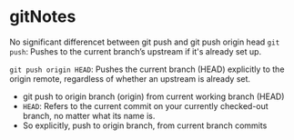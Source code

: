 # gitNotes

No significant differencet between git push and git push origin head
`git push`: Pushes to the current branch’s upstream if it's already set up.

`git push origin HEAD`: Pushes the current branch (HEAD) explicitly to the origin remote, regardless of whether an upstream is already set.
- git push to origin branch (origin) from current working branch (HEAD)
- `HEAD`: Refers to the current commit on your currently checked-out branch, no matter what its name is.
- So explicitly, push to origin branch, from current branch commits
